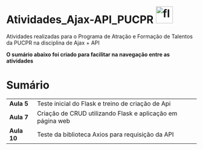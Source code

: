 # Atividades_Ajax-API_PUCPR <a href="https://flask.palletsprojects.com/" target="_blank" rel="noreferrer"> <img src="https://www.vectorlogo.zone/logos/pocoo_flask/pocoo_flask-icon.svg" alt="flask" width="45" height="45"/> </a>
Atividades realizadas para o Programa de Atração e Formação de Talentos da PUCPR na disciplina de Ajax + API

**O sumário abaixo foi criado para facilitar na navegação entre as atividades**

# Sumário

<table>
    <tr>
        <td><b>Aula 5</b></td>
        <td>Teste inicial do Flask e treino de criação de Api</td>
    </tr>
    <tr>
        <td><b>Aula 7</b></td>
        <td>Criação de CRUD utilizando Flask e aplicação em página web</td>
    </tr>
    <tr>
        <td><b>Aula 10</b></td>
        <td>Teste da biblioteca Axios para requisição da API</td>
    </tr>
</table>
